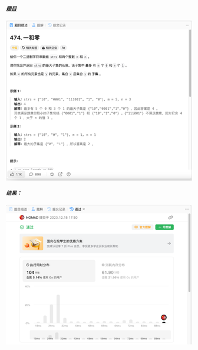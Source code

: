##### [题目](https://leetcode.cn/problems/ones-and-zeroes/description/)
![pic](img.png)
##### 结果：
![pic](result.png)
